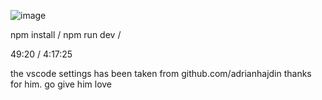 ![image](https://github.com/AhmedThaer1/Anime_vault/assets/110353919/04067ab7-6b58-4db1-afa8-bdd77a02a9fe)

npm install /
npm run dev /

49:20 / 4:17:25





the vscode settings has been taken from github.com/adrianhajdin thanks for him. go give him love 
